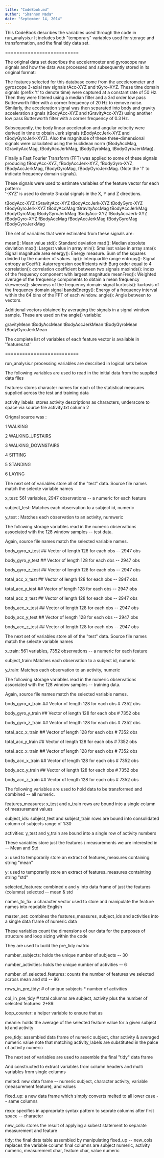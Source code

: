 ```yaml
---
title: "CodeBook.md"
author: "Shannon Mada"
date: "September 14, 2014"
---
```

 
This CodeBook describes the variables used through the code in run_analysis.r
It includes both "temporary" variables used for storage and transformation, and the final tidy data set.

 ==========================

The original data set describes the accelermoeter and gyroscope raw signals and how the data was processed and subsequently stored in its original format:

The features selected for this database come from the accelerometer and gyroscope 3-axial raw signals tAcc-XYZ and tGyro-XYZ. These time domain signals (prefix 't' to denote time) were captured at a constant rate of 50 Hz. Then they were filtered using a median filter and a 3rd order low pass Butterworth filter with a corner frequency of 20 Hz to remove noise. Similarly, the acceleration signal was then separated into body and gravity acceleration signals (tBodyAcc-XYZ and tGravityAcc-XYZ) using another low pass Butterworth filter with a corner frequency of 0.3 Hz. 

Subsequently, the body linear acceleration and angular velocity were derived in time to obtain Jerk signals (tBodyAccJerk-XYZ and tBodyGyroJerk-XYZ). Also the magnitude of these three-dimensional signals were calculated using the Euclidean norm (tBodyAccMag, tGravityAccMag, tBodyAccJerkMag, tBodyGyroMag, tBodyGyroJerkMag). 

Finally a Fast Fourier Transform (FFT) was applied to some of these signals producing fBodyAcc-XYZ, fBodyAccJerk-XYZ, fBodyGyro-XYZ, fBodyAccJerkMag, fBodyGyroMag, fBodyGyroJerkMag. (Note the 'f' to indicate frequency domain signals). 

These signals were used to estimate variables of the feature vector for each pattern:  
'-XYZ' is used to denote 3-axial signals in the X, Y and Z directions.

tBodyAcc-XYZ
tGravityAcc-XYZ
tBodyAccJerk-XYZ
tBodyGyro-XYZ
tBodyGyroJerk-XYZ
tBodyAccMag
tGravityAccMag
tBodyAccJerkMag
tBodyGyroMag
tBodyGyroJerkMag
fBodyAcc-XYZ
fBodyAccJerk-XYZ
fBodyGyro-XYZ
fBodyAccMag
fBodyAccJerkMag
fBodyGyroMag
fBodyGyroJerkMag

The set of variables that were estimated from these signals are: 

mean(): Mean value
std(): Standard deviation
mad(): Median absolute deviation 
max(): Largest value in array
min(): Smallest value in array
sma(): Signal magnitude area
energy(): Energy measure. Sum of the squares divided by the number of values. 
iqr(): Interquartile range 
entropy(): Signal entropy
arCoeff(): Autorregresion coefficients with Burg order equal to 4
correlation(): correlation coefficient between two signals
maxInds(): index of the frequency component with largest magnitude
meanFreq(): Weighted average of the frequency components to obtain a mean frequency
skewness(): skewness of the frequency domain signal 
kurtosis(): kurtosis of the frequency domain signal 
bandsEnergy(): Energy of a frequency interval within the 64 bins of the FFT of each window.
angle(): Angle between to vectors.

Additional vectors obtained by averaging the signals in a signal window sample. These are used on the angle() variable:

gravityMean
tBodyAccMean
tBodyAccJerkMean
tBodyGyroMean
tBodyGyroJerkMean
 
The complete list of variables of each feature vector is available in 'features.txt'
 
 ==========================



run_analysis.r processing variables are described in logical sets below


The following variables are used to read in the initial data from the supplied data files

features:  stores character names for each of the statistical measures supplied across the test and training data

activity_labels: stores activity descriptions as characters, underscore to space via source file activity.txt column 2

Orignal source was :

1 WALKING

2 WALKING_UPSTAIRS

3 WALKING_DOWNSTAIRS

4 SITTING

5 STANDING

6 LAYING

The next set of variables store all of the "test" data.  Source file names match the selecte variable names

x_test:         561 variables, 2947 observations  -- a numeric for each feature

subject_test:   Matches each observation to a subject id, numeric

y_test :        Matches each observation to an activity, numweric

The following storage variables read in the numeric observations associated with the 128 window samples -- test data.

Again, source file names match the selected variable names.

body_gyro_x_test        ## Vector of length 128 for each obs -- 2947 obs

body_gyro_y_test        ## Vector of length 128 for each obs -- 2947 obs

body_gyro_z_test        ## Vector of length 128 for each obs -- 2947 obs

total_acc_x_test        ## Vector of length 128 for each obs -- 2947 obs

total_acc_y_test        ## Vector of length 128 for each obs -- 2947 obs

total_acc_z_test        ## Vector of length 128 for each obs -- 2947 obs

body_acc_x_test         ## Vector of length 128 for each obs -- 2947 obs

body_acc_y_test         ## Vector of length 128 for each obs -- 2947 obs

body_acc_z_test         ## Vector of length 128 for each obs -- 2947 obs

The next set of variables store all of the "test" data.  Source file names match the selecte variable names

x_train:        561 variables, 7352 observations -- a numeric for each feature

subject_train:  Matches each observation to a subject id, numeric

y_train:        Matches each observation to an activity, numeric

The following storage variables read in the numeric observations associated with the 128 window samples -- training data.

Again, source file names match the selected variable names.

body_gyro_x_train       ## Vector of length 128 for each obs # 7352 obs

body_gyro_y_train       ## Vector of length 128 for each obs # 7352 obs

body_gyro_z_train       ## Vector of length 128 for each obs # 7352 obs

total_acc_x_train       ## Vector of length 128 for each obs # 7352 obs

total_acc_y_train       ## Vector of length 128 for each obs # 7352 obs        

total_acc_x_train       ## Vector of length 128 for each obs # 7352 obs

body_acc_x_train        ## Vector of length 128 for each obs # 7352 obs

body_acc_y_train        ## Vector of length 128 for each obs # 7352 obs

body_acc_z_train        ## Vector of length 128 for each obs # 7352 obs

The following variables are used to hold data to be transformed and combined  -- all numeric.

features_measures:  x_test and x_train rows are bound into a single column of measurement values

subject_ids:        subject_test and subject_train rows are bound into consolidated column of subjects range of 1:30  

activities:         y_test and y_train are bound into a single row of activity numbers

These variables store just the features / measurements we are interested in -- Mean and Std

x:                      used to temporarily store an extract of features_measures containing string "mean"

y:                      used to temporarily store an extract of features_measures containting string "std"

selected_features:      combined x and y into data frame of just the features (columns) selected -- mean & std

names_to_fix:           a character vector used to store and manipulate the feature names into readable English

master_set:  combines the features_measures, subject_ids and activities into a single data frame of numeric data

These variables count the dimensions of our data for the purposes of structure and loop sizing within the code

They are used to build the pre_tidy matrix

number_subjects:                holds the unique number of subjects -- 30

number_activities:               holds the unique number of activities  -- 6

number_of_selected_features:    counts the number of features we selected across mean and std -- 86

rows_in_pre_tidy:       # of unique subjects * number of activities

col_in_pre_tidy         # total columns are subject, activity plus the number of selected features:  2+86

loop_counter:           a helper variable to ensure that as 

meanie:                 holds the average of the selected feature value for a given subject id and activity

pre_tidy:               assembled data frame of numeric subject, char activity & averaged numeric value
                        note that matching activity_labels are substituted in the palce of activity numeric

The next set of variables are used to assemble the final "tidy" data frame

And constructed to extract variables from column headers and multi variables from single columns

melted:                 new data frame -- numeric subject, character activity, variable (measurement feature), and values

fixed_up:               a new data frame which simply converts melted to all lower case -- same columns

rexp:                   specifies in appropriate syntax pattern to seprate columns after first space  -- character

new_cols:               stores the result of applying a subest statement to separate measurement and feature

tidy:                   the final data table assembled by manipulating fixed_up -- new_cols replaces the variable column
                        final columns are subject numeric, activity numeric, measurement char, feature char, value numeric

 